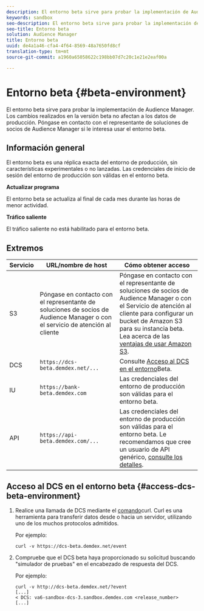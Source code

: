 ```yaml
---
description: El entorno beta sirve para probar la implementación de Audience Manager. Los cambios realizados en la versión beta no afectan a los datos de producción. Póngase en contacto con el representante de soluciones de socios de Audience Manager si le interesa usar el entorno beta.
keywords: sandbox
seo-description: El entorno beta sirve para probar la implementación de Audience Manager. Los cambios realizados en la versión beta no afectan a los datos de producción. Póngase en contacto con el representante de soluciones de socios de Audience Manager si le interesa usar el entorno beta.
seo-title: Entorno beta
solution: Audience Manager
title: Entorno beta
uuid: de4a1a46-cfa4-4f64-8569-48a7650fd8cf
translation-type: tm+mt
source-git-commit: a1960a65058622c198bb07d7c20c1e21e2eaf00a

---
```



# Entorno beta {#beta-environment}

El entorno beta sirve para probar la implementación de Audience Manager. Los cambios realizados en la versión beta no afectan a los datos de producción. Póngase en contacto con el representante de soluciones de socios de Audience Manager si le interesa usar el entorno beta.

## Información general

El entorno beta es una réplica exacta del entorno de producción, sin características experimentales o no lanzadas. Las credenciales de inicio de sesión del entorno de producción son válidas en el entorno beta.

**Actualizar programa**

El entorno beta se actualiza al final de cada mes durante las horas de menor actividad.

**Tráfico saliente**

El tráfico saliente no está habilitado para el entorno beta.

<!-- 

Added re: AAM-30826.

 -->

## Extremos



| Servicio | URL/nombre de host | Cómo obtener acceso |
|--- |--- | --- |
| S3 | Póngase en contacto con el representante de soluciones de socios de Audience Manager o con el servicio de atención al cliente | Póngase en contacto con el representante de soluciones de socios de Audience Manager o con el Servicio de atención al cliente para configurar un bucket de Amazon S3 para su instancia beta. Lea acerca de las [ventajas de usar Amazon S3](../reference/amazon-s3.md). |
| DCS | `https://dcs-beta.demdex.net/...` | Consulte [Acceso al DCS en el entorno](../reference/beta-environment.md#access-dcs-beta-environment)Beta. |
| IU | `https://bank-beta.demdex.com` | Las credenciales del entorno de producción son válidas para el entorno beta. |
| API | `https://api-beta.demdex.com/...` | Las credenciales del entorno de producción son válidas para el entorno beta. Le recomendamos que cree un usuario de API genérico, [consulte los detalles](../api/rest-api-main/aam-api-getting-started.md#requirements). |

## Acceso al DCS en el entorno beta {#access-dcs-beta-environment}

1. Realice una llamada de DCS mediante el [comando](https://curl.haxx.se/docs/manpage.html)curl. Curl es una herramienta para transferir datos desde o hacia un servidor, utilizando uno de los muchos protocolos admitidos.

   Por ejemplo:

   `curl -v https://dcs-beta.demdex.net/event`

1. Compruebe que el DCS beta haya proporcionado su solicitud buscando "simulador de pruebas" en el encabezado de respuesta del DCS.

   Por ejemplo:

   ```
   curl -v http://dcs-beta.demdex.net/?event
   [...]
   < DCS: va6-sandbox-dcs-3.sandbox.demdex.com <release_number>
   [...]
   ```

<!--

1. Determine the load balancer's endpoint IP addresses.

   Run the `dig`  [command](https://en.wikipedia.org/wiki/Dig_(command)) to determine the IP address of the nearest load balancer. The `dig` command queries the Domain Name System and returns the name and IP addresses of the [!DNL Audience Manager] [!UICONTROL Data Collection Servers (DCS)].

   ```
   dig dcs-beta.demdex.net
   ...
   dcs-sandbox-1754093861.us-east-1.elb.amazonaws.com. 60 IN A 52.87.15.51
   dcs-sandbox-1754093861.us-east-1.elb.amazonaws.com. 60 IN A 50.16.150.8
   dcs-sandbox-1754093861.us-east-1.elb.amazonaws.com. 60 IN A 52.2.228.100
   ```

2. Using one of the addresses in the above table, add a static DNS entry in the [!DNL /etc/hosts] file.

   On Windows, modify [!DNL c:\WINDOWS\system32\drivers\etc\hosts].

   For example:

   [!DNL 52.87.15.51 *`samplepartner`*.demdex.net]

   >[!NOTE]
   >
   >The addresses change occasionally, so you must keep your [!DNL /etc/hosts] file up to date.

   Additionally, if you need to set up ID synchronization, you must add a similar entry for [!DNL dpm.demdex.net.]

   [!DNL 52.87.15.51 dpm.demdex.net]. 

3. Make a DCS call, using the `curl` [command](https://curl.haxx.se/docs/manpage.html). Curl is a tool to transfer data from or to a server, using one of many supported protocols.

   For example:

   [!DNL https://<domain>/event?product=camera] 

4. Verify that your request was served by the beta DCS by looking for "sandbox" in the DCS response header.

   For example:

   ```
   curl -v https://dcs-beta.demdex.net/?event
   [...]
   < DCS: va6-sandbox-dcs-3.sandbox.demdex.com <release_number>
   [...]
   ```

   -->